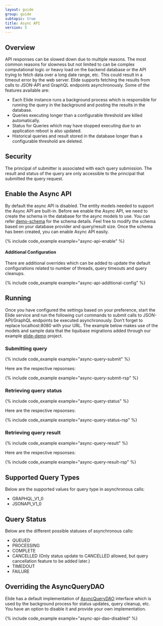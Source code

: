 ```yaml
---
layout: guide
group: guide
subtopic: true
title: Async API
version: 5
---
```


## Overview

API responses can be slowed down due to multiple reasons. The most common reasons for slowness but not limited to can be complex computational logic or heavy load on the backend database or the API trying to fetch data over a long date range, etc. This could result in a timeout error by the web server. Elide supports fetching the results from calls to JSON-API and GraphQL endpoints asynchronously. Some of the features available are:
* Each Elide instance runs a background process which is responsible for running the query in the background and posting the results in the database.
* Queries executing longer than a configurable threshold are killed automatically.
* Status for Queries which may have stopped executing due to an application reboot is also updated.
* Historical queries and result stored in the database longer than a configurable threshold are deleted.

## Security

The principal of submitter is associated with each query submission. The result and status of the query are only accessible to the principal that submitted the query request.

## Enable the Async API

By default the async API is disabled. The entity models needed to support the Async API are built-in. Before we enable the Async API, we need to create the schema in the database for the async models to use. You can refer [demo-schema](https://github.com/yahoo/elide-spring-boot-example/blob/master/src/main/resources/db/changelog/changelog.xml) for the schema details. Feel free to modify the schema based on your database provider and query/result size. Once the schema has been created, you can enable Async API easily.

{% include code_example example="async-api-enable" %}

#### Additional Configuration

There are additional overrides which can be added to update the default configurations related to number of threads, query timeouts and query cleanups.

{% include code_example example="async-api-additional-config" %}

## Running

Once you have configured the settings based on your preference, start the Elide service and run the following curl commands to submit calls to JSON-API/GraphQL endpoints be executed asynchronously. Don’t forget to replace localhost:8080 with your URL. The example below makes use of the models and sample data that the liquibase migrations added through our example [elide-demo](https://github.com/yahoo/elide-spring-boot-example) project.

### Submitting query

{% include code_example example="async-query-submit" %}

Here are the respective repsonses:

{% include code_example example="async-query-submit-rsp" %}

### Retrieving query status

{% include code_example example="async-query-status" %}

Here are the respective repsonses:

{% include code_example example="async-query-status-rsp" %}

### Retrieving query result

{% include code_example example="async-query-result" %}

Here are the respective repsonses:

{% include code_example example="async-query-result-rsp" %}

## Supported Query Types

Below are the supported values for query type in asynchronous calls:

* GRAPHQL_V1_0
* JSONAPI_V1_0

## Query Status

Below are the different possible statuses of asynchronous calls:

* QUEUED
* PROCESSING
* COMPLETE
* CANCELLED (Only status update to CANCELLED allowed, but query cancellation feature to be added later.)
* TIMEDOUT
* FAILURE

## Overriding the AsyncQueryDAO

Elide has a default implementation of [AsyncQueryDAO](https://github.com/yahoo/elide/blob/master/elide-async/src/main/java/com/yahoo/elide/async/service/AsyncQueryDAO.java) interface which is used by the background process for status updates, query cleanup, etc. You have an option to disable it and provide your own implementation.

{% include code_example example="async-api-dao-disabled" %}
